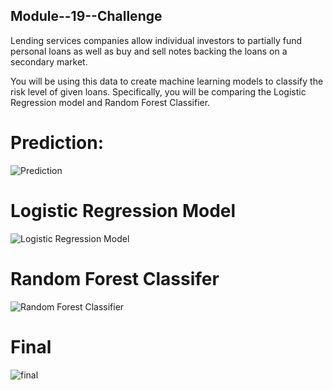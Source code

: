 ## Module--19--Challenge

Lending services companies allow individual investors to partially fund personal loans as well as buy and sell notes backing the loans on a secondary market.

You will be using this data to create machine learning models to classify the risk level of given loans. Specifically, you will be comparing the Logistic Regression model and Random Forest Classifier.

# Prediction:
![Prediction](https://user-images.githubusercontent.com/107385310/200198320-1082774f-48f3-4725-8bb9-173594909af1.png)

# Logistic Regression Model

![Logistic Regression Model](https://user-images.githubusercontent.com/107385310/200198378-4269e7e1-beb1-4c4e-8ecd-006e8e8d26fb.png)

# Random Forest Classifer

![Random Forest Classifier](https://user-images.githubusercontent.com/107385310/200198405-3402ba0f-6de6-4c88-aa9c-0deb0e17d77f.png)

# Final

![final](https://user-images.githubusercontent.com/107385310/200198418-724334e6-f794-4fbb-86bb-d52d16ccb6cf.png)
